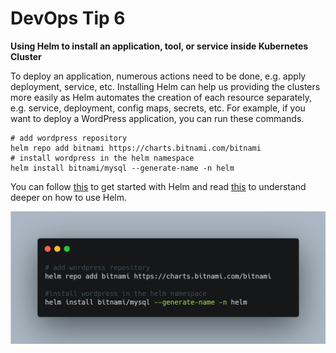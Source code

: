# DevOps Tip 6

**Using Helm to install an application, tool, or service inside Kubernetes Cluster**

To deploy an application, numerous actions need to be done, e.g. apply deployment, service, etc. Installing Helm can help us providing the clusters more easily as Helm automates the creation of each resource separately, e.g. service, deployment, config maps, secrets, etc. For example, if you want to deploy a WordPress application, you can run these commands.

    # add wordpress repository
    helm repo add bitnami https://charts.bitnami.com/bitnami
    # install wordpress in the helm namespace
    helm install bitnami/mysql --generate-name -n helm

You can follow [this](https://helm.sh/docs/intro/quickstart/) to get started with Helm and read [this](https://helm.sh/docs/intro/using_helm/) to understand deeper on how to use Helm.

![Devops Tip 6](./img/devops-tip-6.png)

